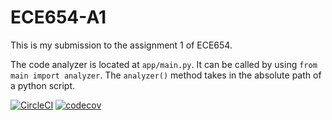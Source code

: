 # ECE654-A1
This is my submission to the assignment 1 of ECE654.

The code analyzer is located at `app/main.py`. It can be called by using `from main import analyzer`. The `analyzer()` method takes in the absolute path of a python script.

[![CircleCI](https://dl.circleci.com/status-badge/img/gh/yiwei72/ECE654-A1/tree/main.svg?style=svg)](https://dl.circleci.com/status-badge/redirect/gh/yiwei72/ECE654-A1/tree/main)
[![codecov](https://codecov.io/gh/yiwei72/ECE654-A1/branch/main/graph/badge.svg?token=UDBJFW3MTJ)](https://codecov.io/gh/yiwei72/ECE654-A1)
